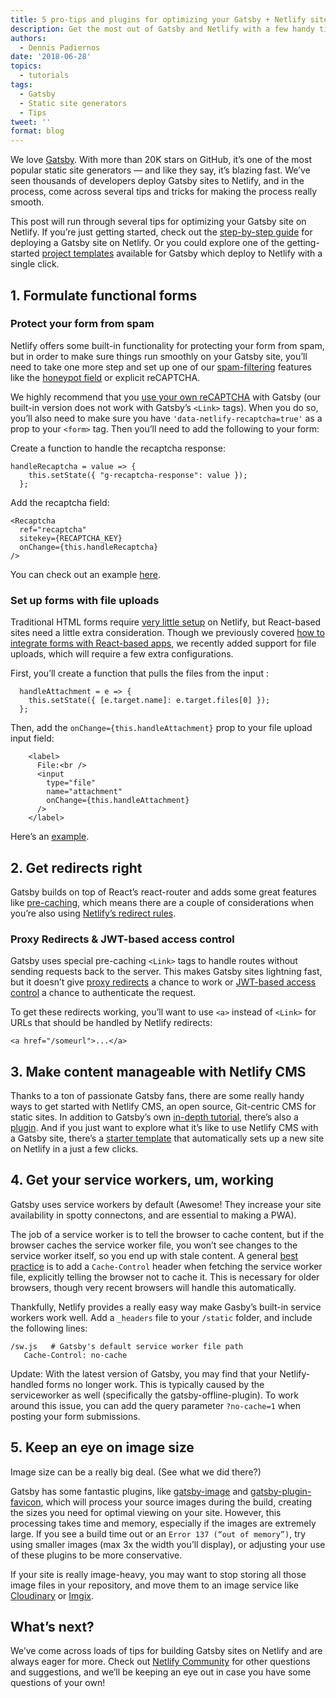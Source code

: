 ```yaml
---
title: 5 pro-tips and plugins for optimizing your Gatsby + Netlify site
description: Get the most out of Gatsby and Netlify with a few handy tips for your setup.
authors:
  - Dennis Padiernos
date: '2018-06-28'
topics:
  - tutorials
tags:
  - Gatsby
  - Static site generators
  - Tips
tweet: ''
format: blog
---
```

We love [Gatsby](https://github.com/gatsbyjs/gatsby). With more than 20K stars on GitHub, it’s one of the most popular static site generators — and like they say, it’s blazing fast. We’ve seen thousands of developers deploy Gatsby sites to Netlify, and in the process, come across several tips and tricks for making the process really smooth.

This post will run through several tips for optimizing your Gatsby site on Netlify. If you’re just getting started, check out the [step-by-step guide](https://www.netlify.com/blog/2016/02/24/a-step-by-step-guide-gatsby-on-netlify/) for deploying a Gatsby site on Netlify. Or you could explore one of the getting-started [project templates](https://templates.netlify.com/tags/gatsby) available for Gatsby which deploy to Netlify with a single click.

## 1. Formulate functional forms

### Protect your form from spam

Netlify offers some built-in functionality for protecting your form from spam, but in order to make sure things run smoothly on your Gatsby site, you’ll need to take one more step and set up one of our [spam-filtering](https://www.netlify.com/docs/form-handling/#spam-filtering) features like the [honeypot field](https://www.netlify.com/docs/form-handling/#honeypot-field) or explicit reCAPTCHA.

We highly recommend that you [use your own re](https://www.netlify.com/docs/form-handling/#custom-recaptcha-2-with-your-own-settings)[CAPTCHA](https://www.netlify.com/docs/form-handling/#custom-recaptcha-2-with-your-own-settings) with Gatsby (our built-in version does not work with Gatsby’s `<Link>` tags).  When you do so, you’ll also need to make sure you have `'data-netlify-recaptcha=true'` as a prop to your `<form>` tag. Then you’ll need to add the following to your form:

Create a function to handle the recaptcha response:

```
handleRecaptcha = value => {
    this.setState({ "g-recaptcha-response": value });
  };
```

Add the recaptcha field:

```
<Recaptcha
  ref="recaptcha"
  sitekey={RECAPTCHA_KEY}
  onChange={this.handleRecaptcha}
/>
```

You can check out an example [here](https://github.com/imorente/gatsby-netlify-form-example/blob/master/src/pages/recaptcha.js).

### Set up forms with file uploads

Traditional HTML forms require [very little setup](https://www.netlify.com/docs/form-handling/) on Netlify, but React-based sites need a little extra consideration. Though we previously covered [how to integrate forms with React-based apps](https://www.netlify.com/blog/2017/07/20/how-to-integrate-netlifys-form-handling-in-a-react-app/), we recently added support for file uploads, which will require a few extra configurations.

First, you’ll create a function that pulls the files from the input :

```
  handleAttachment = e => {
    this.setState({ [e.target.name]: e.target.files[0] });
  };
```

Then, add the `onChange={this.handleAttachment}` prop to your file upload input field:

```
    <label>
      File:<br />
      <input
        type="file"
        name="attachment"
        onChange={this.handleAttachment}
      />
    </label>
```

Here’s an [example](https://github.com/imorente/gatsby-netlify-form-example/blob/master/src/pages/file-upload.js).

## 2. Get redirects right

Gatsby builds on top of React’s react-router and adds some great features like [pre-caching](https://www.gatsbyjs.org/blog/gatsbygram-case-study/#client-routing-and-pre-caching), which means there are a couple of considerations when you’re also using [Netlify’s redirect rules](https://www.netlify.com/docs/redirects/).

### Proxy Redirects & JWT-based access control

Gatsby uses special pre-caching `<Link>` tags to handle routes without sending requests back to the server. This makes Gatsby sites lightning fast, but it doesn’t give [proxy redirects](https://www.netlify.com/docs/redirects/#proxying) a chance to work or [JWT-based access control](https://www.netlify.com/docs/redirects/#role-based-redirect-rules) a chance to authenticate the request.

To get these redirects working, you’ll want to use `<a>` instead of `<Link>` for URLs that should be handled by Netlify redirects:

```
<a href="/someurl">...</a>
```

## 3. Make content manageable with Netlify CMS

Thanks to a ton of passionate Gatsby fans, there are some really handy ways to get started with Netlify CMS, an open source, Git-centric CMS for static sites. In addition to Gatsby’s own [in-depth tutorial](https://www.gatsbyjs.org/docs/netlify-cms/), there’s also a [plugin](https://www.gatsbyjs.org/packages/gatsby-plugin-netlify-cms). And if you just want to explore what it’s like to use Netlify CMS with a Gatsby site, there’s a [starter template](https://www.netlifycms.org/docs/start-with-a-template/) that automatically sets up a new site on Netlify in a just a few clicks.

## 4. Get your service workers, um, working

Gatsby uses service workers by default (Awesome! They increase your site availability in spotty connectons, and are essential to making a PWA).

The job of a service worker is to tell the browser to cache content, but if the browser caches the service worker file, you won’t see changes to the service worker itself, so you end up with stale content. A general [best practice](https://github.com/w3c/ServiceWorker/issues/893) is to add a `Cache-Control` header when fetching the service worker file, explicitly telling the browser not to cache it. This is necessary for older browsers, though very recent browsers will handle this automatically.

Thankfully, Netlify provides a really easy way make Gasby’s built-in service workers work well. Add a  `_headers` file to your `/static` folder, and include the following lines:

```
/sw.js   # Gatsby's default service worker file path
   Cache-Control: no-cache
```

Update: With the latest version of Gatsby, you may find that your Netlify-handled forms no longer work. This is typically caused by the serviceworker as well (specifically the gatsby-offline-plugin). To work around this issue, you can add the query parameter `?no-cache=1` when posting your form submissions.

## 5. Keep an eye on image size

Image size can be a really big deal. (See what we did there?)

Gatsby has some fantastic plugins, like [gatsby-image](https://www.gatsbyjs.org/packages/gatsby-image/) and [gatsby-plugin-favicon](https://www.npmjs.com/package/gatsby-plugin-favicon), which will process your source images during the build, creating the sizes you need for optimal viewing on your site. However, this processing takes time and memory, especially if the images are extremely large. If you see a build time out or an `Error 137 (“out of memory”)`, try using smaller images (max 3x the width you’ll display), or adjusting your use of these plugins to be more conservative.

If your site is really image-heavy, you may want to stop storing all those image files in your repository, and move them to an image service like [Cloudinary](https://cloudinary.com/) or [Imgix](https://www.imgix.com/).

## What’s next?

We’ve come across loads of tips for building Gatsby sites on Netlify and are always eager for more. Check out [Netlify Community](https://community.netlify.com) for other questions and suggestions, and we’ll be keeping an eye out in case you have some questions of your own!
